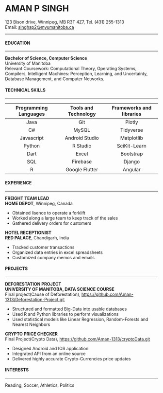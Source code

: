 
# AMAN P SINGH 
123 Bison drive, Winnipeg, MB R3T 4Z7, Tel. (431) 255-1313   
Email: singhap2@myumanitoba.ca

---

####  EDUCATION 

---
**Bachelor of Science, Computer Science**  
University of Manitoba   
Relevant Coursework: Computational Theory, Operating Systems, Compilers, Intelligent Machines: Perception, Learning, and Uncertainty, Database Management, and Computer Networks.

####  TECHNICAL SKILLS

---

| Programming Languages        | Tools and Technology           | Frameworks and libraries  |
| :-------------: |:-------------:| :-----:|
| Java     | Git | Plotly |
| C#      | MySQL      |   Tidyverse |
| Javascript | Android Studio      |    Matplotlib |
| Python | R Studio      |    SciKit-Learn |
| Dart |    Excel   |    Bootstrap |
| SQL | Firebase      |   Django  |
| R | Google Flutter      |  Angular   |

####  EXPERIENCE

---

**FREIGHT TEAM LEAD   
  HOME DEPOT**, Winnipeg, Canada    
  
- Obtained lisence to operate a forklift 
- Worked along a large team to keep track of the sales
- Gathered delivery orders for customers

**HOTEL RECEPTIONIST   
  RED PALACE**, Chandigarh, India    
  
- Tracked customer transactions 
- Organized data entries in excel spreadsheets
- Customized company memos and emails 
  

####  PROJECTS

---

**DEFORESTATION PROJECT  
UNIVERSITY OF MANITOBA, DATA SCIENCE COURSE**   
Final project(Cause of Deforestation), <https://github.com/Aman-1313/Deforestation-Project.git>

- Structured and formatted Big-Data into usable databases   
- Used R and Python libraries to perform visualizations  
- Used statistical models like Linear Regression, Random-Forests and Nearest Neighbors 

**CRYPTO PRICE CHECKER**  
Final Project(Crypto Data), <https://github.com/Aman-1313/cryptoData.git>   

- Designed Android and IOS application  
- Integrated API from an online source   
- Delivered highly accurate Crypto-Currencies price updates 

####  INTERESTS

---
Reading, Soccer, Athletics, Politics 
